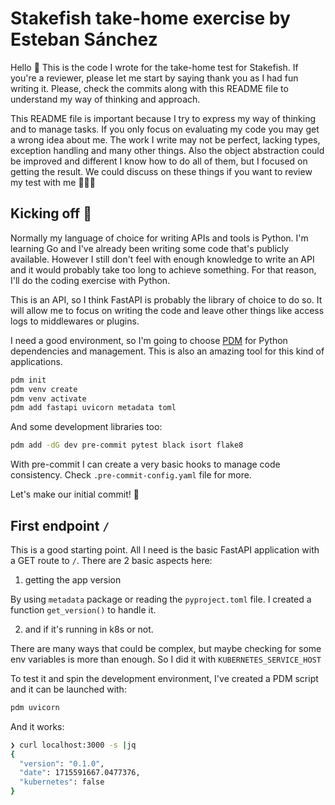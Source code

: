 # Stakefish take-home exercise by Esteban Sánchez

Hello 👋 This is the code I wrote for the take-home test for Stakefish. If you're a reviewer, please let me start by saying thank you as I had fun writing it. Please, check the commits along with this README file to understand my way of thinking and approach.

This README file is important because I try to express my way of thinking and to manage tasks. If you only focus on evaluating my code you may get a wrong idea about me. The work I write may not be perfect, lacking types, exception handling and many other things. Also the object abstraction could be improved and different I know how to do all of them, but I focused on getting the result. We could discuss on these things if you want to review my test with me 🧑🏻‍💻

## Kicking off 🦵

Normally my language of choice for writing APIs and tools is Python. I'm learning Go and I've already been writing some code that's publicly available. However I still don't feel with enough knowledge to write an API and it would probably take too long to achieve something. For that reason, I'll do the coding exercise with Python.

This is an API, so I think FastAPI is probably the library of choice to do so. It will allow me to focus on writing the code and leave other things like access logs to middlewares or plugins.

I need a good environment, so I'm going to choose [PDM](https://pdm-project.org/latest/) for Python dependencies and management. This is also an amazing tool for this kind of applications.

```bash
pdm init
pdm venv create
pdm venv activate
pdm add fastapi uvicorn metadata toml
```

And some development libraries too:

```bash
pdm add -dG dev pre-commit pytest black isort flake8
```

With pre-commit I can create a very basic hooks to manage code consistency. Check `.pre-commit-config.yaml` file for more.

Let's make our initial commit! 🌟

## First endpoint `/`

This is a good starting point. All I need is the basic FastAPI application with a GET route to `/`. There are 2 basic aspects here:

1. getting the app version

By using `metadata` package or reading the `pyproject.toml` file. I created a function `get_version()` to handle it.

2. and if it's running in k8s or not.

There are many ways that could be complex, but maybe checking for some env variables is more than enough. So I did it with `KUBERNETES_SERVICE_HOST`

To test it and spin the development environment, I've created a PDM script and it can be launched with:

```bash
pdm uvicorn
```

And it works:

```bash
❯ curl localhost:3000 -s |jq
{
  "version": "0.1.0",
  "date": 1715591667.0477376,
  "kubernetes": false
}
```
